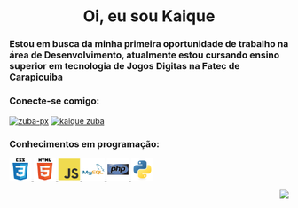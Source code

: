 <h1 align="center">Oi, eu sou Kaique</h1>
<h3 align="left">Estou em busca da minha primeira oportunidade de trabalho na área de Desenvolvimento, atualmente estou cursando ensino superior em tecnologia de Jogos Digitas na Fatec de Carapicuiba</h3>

<h3 align="left">Conecte-se comigo:</h3>
<p align="left">
<a href="https://codepen.io/zuba-px" target="blank"><img align="center" src="https://raw.githubusercontent.com/rahuldkjain/github-profile-readme-generator/master/src/images/icons/Social/codepen.svg" alt="zuba-px" height="30" width="40" /></a>
<a href="https://linkedin.com/in/kaique zuba" target="blank"><img align="center" src="https://raw.githubusercontent.com/rahuldkjain/github-profile-readme-generator/master/src/images/icons/Social/linked-in-alt.svg" alt="kaique zuba" height="30" width="40" /></a>
</p>

<h3 align="left">Conhecimentos em programação:</h3>
<p align="left"> <a href="https://www.w3schools.com/css/" target="_blank" rel="noreferrer"> <img src="https://raw.githubusercontent.com/devicons/devicon/master/icons/css3/css3-original-wordmark.svg" alt="css3" width="40" height="40"/> </a> <a href="https://www.w3.org/html/" target="_blank" rel="noreferrer"> <img src="https://raw.githubusercontent.com/devicons/devicon/master/icons/html5/html5-original-wordmark.svg" alt="html5" width="40" height="40"/> </a> <a href="https://developer.mozilla.org/en-US/docs/Web/JavaScript" target="_blank" rel="noreferrer"> <img src="https://raw.githubusercontent.com/devicons/devicon/master/icons/javascript/javascript-original.svg" alt="javascript" width="40" height="40"/> </a> <a href="https://www.mysql.com/" target="_blank" rel="noreferrer"> <img src="https://raw.githubusercontent.com/devicons/devicon/master/icons/mysql/mysql-original-wordmark.svg" alt="mysql" width="40" height="40"/> </a> <a href="https://www.php.net" target="_blank" rel="noreferrer"> <img src="https://raw.githubusercontent.com/devicons/devicon/master/icons/php/php-original.svg" alt="php" width="40" height="40"/> </a> <a href="https://www.python.org" target="_blank" rel="noreferrer"> <img src="https://raw.githubusercontent.com/devicons/devicon/master/icons/python/python-original.svg" alt="python" width="40" height="40"/> </a> </p>

<img  align="right" src="https://uploads.spiritfanfiction.com/historias/capas/202006/baby--supernatural-19738640-260620202044.gif">













                                                                                                                    




